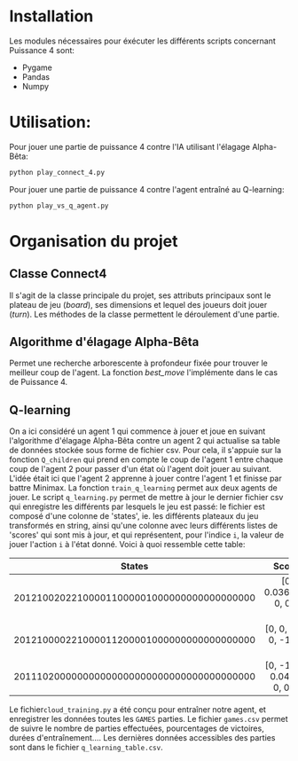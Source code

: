 # Installation
Les modules nécessaires pour éxécuter les différents scripts concernant Puissance 4 sont:
* Pygame
* Pandas
* Numpy

# Utilisation:
Pour jouer une partie de puissance 4 contre l'IA utilisant l'élagage Alpha-Bêta:
```python
python play_connect_4.py
```
Pour jouer une partie de puissance 4 contre l'agent entraîné au Q-learning:
```python
python play_vs_q_agent.py
```

# Organisation du projet
## Classe Connect4
Il s'agit de la classe principale du projet, ses attributs principaux sont le plateau de jeu (_board_), ses dimensions et lequel des joueurs doit jouer (_turn_). Les méthodes de la classe permettent le déroulement d'une partie.

## Algorithme d'élagage Alpha-Bêta
Permet une recherche arborescente à profondeur fixée pour trouver le meilleur coup de l'agent. La fonction _best_move_ l'implémente dans le cas de Puissance 4.

## Q-learning
On a ici considéré un agent 1 qui commence à jouer et joue en suivant l'algorithme d'élagage Alpha-Bêta contre un agent 2 qui actualise sa table de données stockée sous forme de fichier csv. Pour cela, il s'appuie sur la fonction `Q_children` qui prend en compte le coup de l'agent 1 entre chaque coup de l'agent 2 pour passer d'un état où l'agent doit jouer au suivant. L'idée était ici que l'agent 2 apprenne à jouer contre l'agent 1 et finisse par battre Minimax.
La fonction `train_q_learning` permet aux deux agents de jouer. Le script `q_learning.py` permet de mettre à jour le dernier fichier csv qui enregistre les différents par lesquels le jeu est passé: le fichier est composé d'une colonne de 'states', ie. les différents plateaux du jeu transformés en string, ainsi qu'une colonne avec leurs différents listes de 'scores' qui sont mis à jour, et qui représentent, pour l'indice `i`, la valeur de jouer l'action `i` à l'état donné. Voici à quoi ressemble cette table:

| States | Scores |
| ----- | -----: |
|201210020221000011000001000000000000000000|[0, 0, 0.03656, 0, 0, 0, 0]|
|201210000221000011200001000000000000000000|[0, 0, -1, 0, -1, 0, 0]|
|201110200000000000000000000000000000000000|[0, -1, 0, 0.0465, 0, 0, 0]|

Le fichier`cloud_training.py` a été conçu pour entraîner notre agent, et enregistrer les données toutes les `GAMES` parties. Le fichier `games.csv` permet de suivre le nombre de parties effectuées, pourcentages de victoires, durées d'entraînement.... Les dernières données accessibles des parties sont dans le fichier `q_learning_table.csv`.
